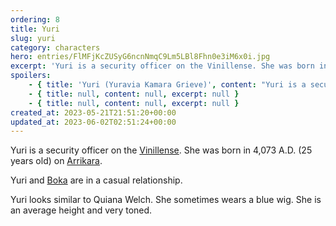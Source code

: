 ```yaml
---
ordering: 8
title: Yuri
slug: yuri
category: characters
hero: entries/FlMFjKcZUSyG6ncnNmqC9Lm5LBl8Fhn0e3iM6x0i.jpg
excerpt: 'Yuri is a security officer on the Vinillense. She was born in 4,073 A.D. (25 years old) on Arrikara....'
spoilers:
    - { title: 'Yuri (Yuravia Kamara Grieve)', content: "Yuri is a security officer on the [Vinillense](/category/spaceships/vinillense). She was born in 4,073 A.D. (25 years old) on [Arrikara](/category/planets-cities/arrikara). Yuri and [Boka](/category/characters/boka) were in a casual relationship.\r\n\r\nYuri looks similar to Quiana Welch. She sometimes wears a blue wig. She is an average height and very toned.\r\n\r\n**Pronunciation:**\r\n- you rah’ vee uh\r\n- keh mah’ ruh\r\n- greev", excerpt: 'Yuri is a security officer on the Vinillense. She was born in 4,073 A.D. (25 years old) on Arrikara....' }
    - { title: null, content: null, excerpt: null }
    - { title: null, content: null, excerpt: null }
created_at: 2023-05-21T21:51:20+00:00
updated_at: 2023-06-02T02:51:24+00:00
---
```

Yuri is a security officer on the [Vinillense](/category/spaceships/vinillense). She was born in 4,073 A.D. (25 years old) on [Arrikara](/category/planets-cities/arrikara).

Yuri and [Boka](/category/characters/boka) are in a casual relationship.

Yuri looks similar to Quiana Welch. She sometimes wears a blue wig. She is an average height and very toned.